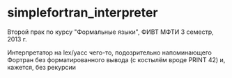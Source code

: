 # simplefortran_interpreter

Второй прак по курсу "Формальные языки", ФИВТ МФТИ 3 семестр, 2013 г.

Интерпретатор на lex/yacc чего-то, подозрительно напоминающего Фортран без форматированного вывода (с костылём вроде PRINT 42) и, кажется, без рекурсии
